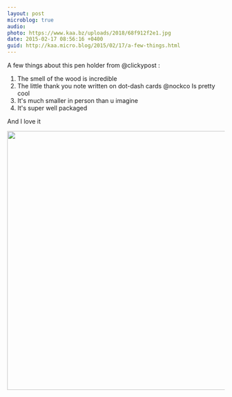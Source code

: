 ```yaml
---
layout: post
microblog: true
audio: 
photo: https://www.kaa.bz/uploads/2018/68f912f2e1.jpg
date: 2015-02-17 08:56:16 +0400
guid: http://kaa.micro.blog/2015/02/17/a-few-things.html
---
```

A few things about this pen holder from @clickypost :
1. The smell of the wood is incredible 
2. The little thank you note written on dot-dash cards @nockco Is pretty cool 
3. It's much smaller in person than u imagine
4. It's super well packaged

And I love it

<img src="https://www.kaa.bz/uploads/2018/68f912f2e1.jpg" width="600" height="600" />
